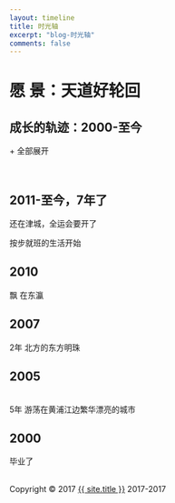```yaml
---
layout: timeline
title: 时光轴
excerpt: "blog-时光轴"
comments: false
---
```

<script>
	if("19771212"==prompt("Please input password, password is my birthday"))
	{
		alert("Right");
	}
	else
	{
		alert("Wrong");
		location="http://www.xiangnandao.com";
	}
</script>
<html class="no-js">
<head>
    <title>时光轴 - {{ site.title }}</title>
    <meta http-equiv="content-Type" content="text/html; charset=UTF-8">
    <link rel="stylesheet" href="./css/screen.css" type="text/css" media="screen">
    <link rel="stylesheet" href="./css/responsive.css" type="text/css" media="screen">
    <link rel="stylesheet" href="./inc/colorbox.css" type="text/css" media="screen">
    <link href="./css/default.css" type="text/css" rel="stylesheet">
</head>

<body>
<div class="container">
<a href="{{ site.url }}"><div class="avatar"></div></a>
<h1>愿 景：天道好轮回</h1>
<h2 id="subtitle">成长的轨迹：2000-至今</h2>
<div id="timelineContainer">

<div class="timelineToggle"><p><a class="expandAll">+ 全部展开</a></p></div>

<br class="clear">

<div class="timelineMajor">
    <h2 class="timelineMajorMarker"><span>2011-至今，7年了</span></h2>
    <!-- /.timelineMinor -->
    <dl class="timelineMinor">
        <dt id="20170101"><a>还在津城，全运会要开了</a></dt>
        <dd class="timelineEvent" id="20161212EX" style="display:none;">
            <h3>2017.01.01</h3>
            <div class="media">
                <img src="http://osg1u3s09.bkt.clouddn.com/image/jpg/timeline/DSC_Tianjin.JPG?imageView2/2/w/1080/h/1920/q/75|imageslim" width="180" height="240">
            </div>
               <p>为自己的勇敢和天真喝彩</p>
               <p>人还是要有梦想的，万一实现了呢？</p>
            <br class="clear">
        </dd>
    </dl>    
    <dl class="timelineMinor">
        <dt id="20160706"><a>按步就班的生活开始</a></dt>
        <dd class="timelineEvent" id="20160706EX" style="display:none;">
            <h3>2011.01.01-2014.12.29</h3>
            <div class="media">
                <img src="http://osg1u3s09.bkt.clouddn.com/image/jpg/timeline/IMG_Tianjin.JPG?imageView2/2/w/1920/h/1080/q/75|imageslim" width="240" height="180">
            </div>
            <p>痛着却并不快乐</p>
            <br class="clear">
        </dd>
    </dl> 
</div> 

<div class="timelineMajor">
    <h2 class="timelineMajorMarker"><span>2010</span></h2>
    <!-- /.timelineMinor -->
    <dl class="timelineMinor">
        <dt id="20130621"><a>飘 在东瀛</a></dt>
        <dd class="timelineEvent" id="20130621EX" style="display:none;">
            <h3>2009.03.01</h3>
            <div class="media">
                <img src="http://osg1u3s09.bkt.clouddn.com/image/jpg/timeline/DSC_Japan2.JPG?imageView2/2/w/1920/h/1080/q/75|imageslim" width="240" height="180">
		<img src="http://osg1u3s09.bkt.clouddn.com/image/jpg/timeline/DSC_Japan1.JPG?imageView2/2/w/1920/h/1080/q/75|imageslim" width="240" height="180">
            </div>
            <p>喜欢这里的工作氛围，优雅的自然环境，美味食物，商店etc</p>
            <p>又到夏天了，很怀念烟火季节</p>
            <br class="clear">
        </dd>
        <!-- /.timelineEvent -->
    </dl>
</div>

<div class="timelineMajor">
    <h2 class="timelineMajorMarker"><span>2007</span></h2>
    <!-- /.timelineMinor -->
    <dl class="timelineMinor">
        <dt id="20130621"><a>2年 北方的东方明珠</a></dt>
        <dd class="timelineEvent" id="20130621EX" style="display:none;">
            <h3>2007.10.01</h3>
            <div class="media">
                <img src="http://osg1u3s09.bkt.clouddn.com/image/jpg/timeline/DSCN_Dalian.JPG" width="240" height="180">
            </div>
            <p>很漂亮的城市，有山有水有海</p>
            <p>如果不是......应该在这里定居，喜欢这里的一切</p>
            <br class="clear">
        </dd>
        <!-- /.timelineEvent -->
    </dl>
</div>    
<div class="timelineMajor">
    <h2 class="timelineMajorMarker"><span>2005</span></h2>
    <!-- /.timelineMinor -->
    <dl class="timelineMinor">
        <dt id="20130621"><a>5年 游荡在黄浦江边繁华漂亮的城市</a></dt>
        <dd class="timelineEvent" id="20130621EX" style="display:none;">
            <h3>2005.09.30</h3>
            <div class="media">
                <img src="http://osg1u3s09.bkt.clouddn.com/image/jpg/timeline/DSCN_Dalian1.JPG" width="240" height="180">
            </div>
            <p>确实是最发达开放包容的城市</p>
            <p>如果不是觉得自己太过于渺小，也许是很好的选择</p>
	    <p>曾经也是踌躇满志的屌丝一枚</p>
            <br class="clear">
        </dd>
        <!-- /.timelineEvent -->
    </dl>
</div>
<div class="timelineMajor">
    <h2 class="timelineMajorMarker"><span>2000</span></h2>
    <!-- /.timelineMinor -->
    <dl class="timelineMinor">
        <dt id="20090822"><a>毕业了</a></dt>
        <dd class="timelineEvent" id="20090822EX" style="display:none;">
            <h3>2000.07.10</h3>
            <div class="media">
                <img src="http://osg1u3s09.bkt.clouddn.com/image/jpg/timeline/DSC_CUMT1.jpg?imageView2/2/w/1920/h/1080/q/75|imageslim.JPG" width="240" height="180">
            </div>
            <p>四年的相聚，天涯海角，永远回不去的青春---致青春无悔</p>
            <br class="clear">
        </dd>
        <!-- /.timelineEvent -->
    </dl>
</div>
<br class="clear">

<div id="copyright">
	Copyright © 2017 <a href='{{ site.url }}'>{{ site.title }}</a> 2017-2017
</div>

<!-- GLOBAL CORE SCRIPTS -->
<script src="js/jquery.min.js"></script>
<script type="text/javascript" src="./inc/colorbox.js"></script>
<script type="text/javascript" src="./js/timeliner.min.js"></script>
<script>
    $(document).ready(function () {
        $.timeliner({
            <!--startOpen: ['#20161212EX', '#20160706EX','#20160622EX'],-->
            expandAllText: '+ 全部展开',
            collapseAllText: '- 全部折叠'
        });
    });
</script>


